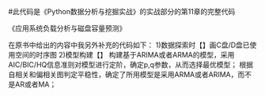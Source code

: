 #此代码是《Python数据分析与挖掘实战》的实战部分的第11章的完整代码

《应用系统负载分析与磁盘容量预测》

在原书中给出的内容中我另外补充的代码如下：
1)数据探索时【】画C盘/D盘已使用空间的时序图
2)模型构建【】
构建基于ARIMA或者ARMA的模型，采用AIC/BIC/HQ信息准则对模型进行定阶，确定p,q参数，从而选择最优模型；
根据自相关和偏相关图判定平稳性，确定了所用模型是采用ARMA或者ARIMA，而不是AR或者MA；
